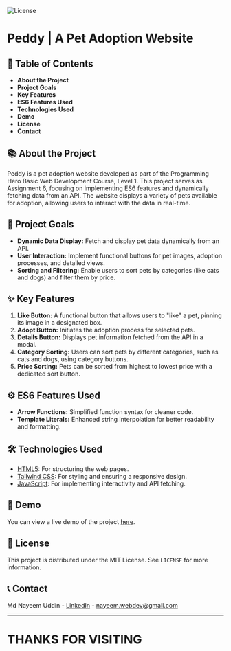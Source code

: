 ![License](https://img.shields.io/badge/license-MIT-blue.svg)

# Peddy | A Pet Adoption Website

## 📖 Table of Contents

- **About the Project**
- **Project Goals**
- **Key Features**
- **ES6 Features Used**
- **Technologies Used**
- **Demo**
- **License**
- **Contact**

## 📚 About the Project

Peddy is a pet adoption website developed as part of the Programming Hero Basic Web Development Course, Level 1. This project serves as Assignment 6, focusing on implementing ES6 features and dynamically fetching data from an API. The website displays a variety of pets available for adoption, allowing users to interact with the data in real-time.

## 🎯 Project Goals

- **Dynamic Data Display:** Fetch and display pet data dynamically from an API.
- **User Interaction:** Implement functional buttons for pet images, adoption processes, and detailed views.
- **Sorting and Filtering:** Enable users to sort pets by categories (like cats and dogs) and filter them by price.

## ✨ Key Features

1. **Like Button:** A functional button that allows users to "like" a pet, pinning its image in a designated box.
2. **Adopt Button:** Initiates the adoption process for selected pets.
3. **Details Button:** Displays pet information fetched from the API in a modal.
4. **Category Sorting:** Users can sort pets by different categories, such as cats and dogs, using category buttons.
5. **Price Sorting:** Pets can be sorted from highest to lowest price with a dedicated sort button.

## ⚙️ ES6 Features Used

- **Arrow Functions:** Simplified function syntax for cleaner code.
- **Template Literals:** Enhanced string interpolation for better readability and formatting.

## 🛠️ Technologies Used

- [HTML5](https://www.w3schools.com/html/): For structuring the web pages.
- [Tailwind CSS](https://tailwindcss.com/): For styling and ensuring a responsive design.
- [JavaScript](https://www.w3schools.com/js/): For implementing interactivity and API fetching.

## 🎥 Demo

You can view a live demo of the project [here](https://peddy-nayeem.surge.sh).

## 📝 License

This project is distributed under the MIT License. See `LICENSE` for more information.

## 📞 Contact

Md Nayeem Uddin - [LinkedIn](https://www.linkedin.com/in/nayeem33/) - <nayeem.webdev@gmail.com>

---

# THANKS FOR VISITING
